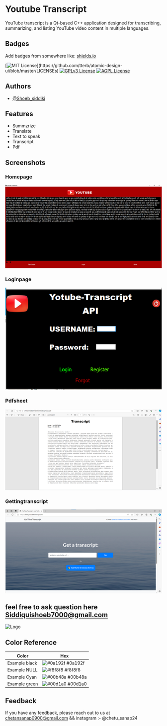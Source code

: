 # Youtube Transcript

YouTube transcript is a Qt-based C++ application designed for transcribing, summarizing, and listing YouTube video content in multiple languages.

## Badges

Add badges from somewhere like: [shields.io](https://shields.io/)

[![MIT License](https://img.shields.io/apm/l/atomic-design-ui.svg?)](https://github.com/tterb/atomic-design-ui/blob/master/LICENSEs)
[![GPLv3 License](https://img.shields.io/badge/License-GPL%20v3-yellow.svg)](https://opensource.org/licenses/)
[![AGPL License](https://img.shields.io/badge/license-AGPL-blue.svg)](http://www.gnu.org/licenses/agpl-3.0)


## Authors

- [@Shoeb_siddiki ](https://www.github.com/shoeb-siddiqui)


## Features

- Summzrize
- Translate 
- Text to speak
- Transcript
- Pdf



## Screenshots
### Homepage
![Youtube-Transcript](Youtube_transcript/Image/hindi.png)


### Loginpage
![Youtube-Transcript](Youtube_transcript/Image/Login.png)

### Pdfsheet
![Youtube-Transcript](Youtube_transcript/Image/pdf.png)

### Gettingtranscript
![Youtube-Transcript](Youtube_transcript/Image/get.png)





## feel free to ask question here Siddiquishoeb7000@gmail.com


![Logo](https://github.com/tacticalyash/pract/blob/main/assets/screenshots/su_login.png)


## Color Reference

| Color             | Hex                                                                |
| ----------------- | ------------------------------------------------------------------ |
| Example black | ![#0a192f](https://via.placeholder.com/10/0a192f?text=+) #0a192f |
| Example NULL | ![#f8f8f8](https://via.placeholder.com/10/f8f8f8?text=+) #f8f8f8 |
| Example Cyan | ![#00b48a](https://via.placeholder.com/10/00b48a?text=+) #00b48a |
| Example green | ![#00d1a0](https://via.placeholder.com/10/00b48a?text=+) #00d1a0 |


## Feedback

If you have any feedback, please reach out to us at chetansanap0900@gmail.com && instagram :- @chetu_sanap24
